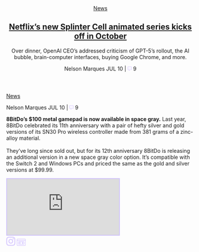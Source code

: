 <article class="post-a">
  <figure class="post-img">
    <a href=""><img src="https://www.estadao.com.br/resizer/v2/OWHGYUZCXVEI3IKYEDPU75NI2I.jpg?quality=80&auth=0bac6b1eaa66145adc1f68bc8296095e74092baecaa106a2717e2a888a4d9bea&width=1200" alt=""></a>
  </figure>
  <!-- -->
  <header class="post-text-area">
    <div class="post-tags">
      <a href="#">News</a>
    </div>
    <!-- -->
    <div class="post-titulo">
      <h1><a href="#">Netflix’s new Splinter Cell animated series kicks off in October</a>
      </h1>
    </div>
    <!-- -->
    <div class="post-descricao">
      <p>Over dinner, OpenAI CEO’s addressed criticism of GPT-5’s rollout, the AI bubble, brain-computer interfaces, buying Google Chrome, and more.</p>
    </div>
    <!-- -->
    <div class="post-autor">
      <p><span>Nelson Marques</span> JUL 10 | <img src="../img/comment.png"> 9</p>
    </div>
  </header>
  <!-- -->
  <div class="post-tags-2">
    <a href="#">News</a>
  </div>
</article>




<section class="post-b">  
  <div class="post-b-centro">
    <!-- AUTOR -->
    <div class="post-autor">
      <p><span>Nelson Marques</span> JUL 10 | <img src="../img/comment.png"> 9</p>
    </div>
    <!-- AUTOR -->
    <!-- DESCRIÇÃO DA MATERIA -->
    <div class="post-descricao">
      <p><b>8BitDo’s $100 metal gamepad is now available in space gray.</b> Last year, 8BitDo celebrated its 11th anniversary with a pair of hefty silver and gold versions of its SN30 Pro wireless controller made from 381 grams of a zinc-alloy material.<br><br>
      They’ve long since sold out, but for its 12th anniversary 8BitDo is releasing an additional version in a new space gray color option. It’s compatible with the Switch 2 and Windows PCs and priced the same as the gold and silver versions at $99.99.</p>
    </div>
    <!-- DESCRIÇÃO DA MATERIA -->
    <!-- INSTAGRAM -->
    <iframe class="instagram" src="https://www.instagram.com/p/DMeKqnwt-1C/embed" name="post instagram" scrolling="no" style="border:2px solid #cfc2fa; marginwidth="0" marginheight="0" allowfullscreen></iframe>
    <!-- INSTAGRAM -->
  </div>
    
  <!-- Lateral -->
  <aside class="post-b-lateral">
  <a href=""><img src="img/instagram.png" alt=""></a>
  <a href=""><img src="img/vhs.png" alt=""></a>
  </aside>
</section>